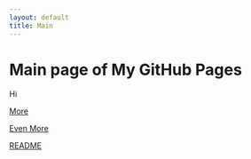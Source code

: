 ```yaml
---
layout: default
title: Main
---
```

# Main page of My GitHub Pages
Hi

[More](more.md)

[Even More](even-more/even-more.md)

[README](README.md)
